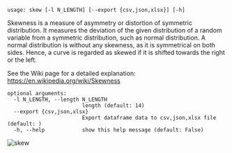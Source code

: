 ```text
usage: skew [-l N_LENGTH] [--export {csv,json,xlsx}] [-h]
```
Skewness is a measure of asymmetry or distortion of symmetric distribution. It measures the deviation of the given distribution of a random variable from a symmetric distribution, such as normal distribution. A normal distribution is without any skewness, as it is symmetrical on both sides. Hence, a curve is regarded as skewed if it is shifted towards the right or the left.

See the Wiki page for a detailed explanation: https://en.wikipedia.org/wiki/Skewness

```
optional arguments:
  -l N_LENGTH, --length N_LENGTH
                        length (default: 14)
  --export {csv,json,xlsx}
                        Export dataframe data to csv,json,xlsx file (default: )
  -h, --help            show this help message (default: False)
```

![skew](https://user-images.githubusercontent.com/46355364/154308298-7528be2a-05f5-44b8-a479-d4716b2a6c6e.png)
